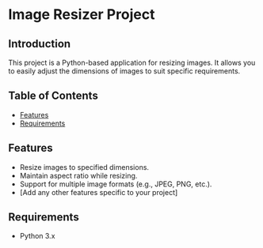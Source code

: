 # Image Resizer Project

## Introduction

This project is a Python-based application for resizing images. It allows you to easily adjust the dimensions of images to suit specific requirements.

## Table of Contents

- [Features](#features)
- [Requirements](#requirements)


## Features

- Resize images to specified dimensions.
- Maintain aspect ratio while resizing.
- Support for multiple image formats (e.g., JPEG, PNG, etc.).
- [Add any other features specific to your project]

## Requirements

- Python 3.x




